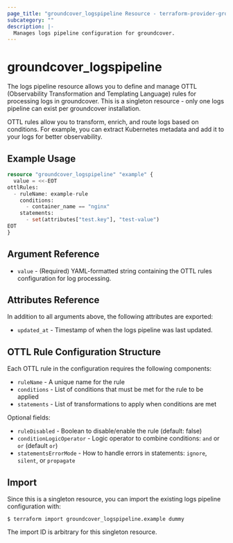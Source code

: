 ```yaml
---
page_title: "groundcover_logspipeline Resource - terraform-provider-groundcover"
subcategory: ""
description: |-
  Manages logs pipeline configuration for groundcover.
---
```


# groundcover_logspipeline

The logs pipeline resource allows you to define and manage OTTL (Observability Transformation and Templating Language) rules for processing logs in groundcover. This is a singleton resource - only one logs pipeline can exist per groundcover installation.

OTTL rules allow you to transform, enrich, and route logs based on conditions. For example, you can extract Kubernetes metadata and add it to your logs for better observability.

## Example Usage

```terraform
resource "groundcover_logspipeline" "example" {
  value = <<-EOT
ottlRules:
  - ruleName: example-rule
    conditions:
      - container_name == "nginx"
    statements:
      - set(attributes["test.key"], "test-value")
EOT
}
```

## Argument Reference

* `value` - (Required) YAML-formatted string containing the OTTL rules configuration for log processing.

## Attributes Reference

In addition to all arguments above, the following attributes are exported:

* `updated_at` - Timestamp of when the logs pipeline was last updated.

## OTTL Rule Configuration Structure

Each OTTL rule in the configuration requires the following components:

* `ruleName` - A unique name for the rule
* `conditions` - List of conditions that must be met for the rule to be applied
* `statements` - List of transformations to apply when conditions are met

Optional fields:
* `ruleDisabled` - Boolean to disable/enable the rule (default: false)
* `conditionLogicOperator` - Logic operator to combine conditions: `and` or `or` (default `or`)
* `statementsErrorMode` - How to handle errors in statements: `ignore`, `silent`, or `propagate`

## Import

Since this is a singleton resource, you can import the existing logs pipeline configuration with:

```
$ terraform import groundcover_logspipeline.example dummy
```

The import ID is arbitrary for this singleton resource. 